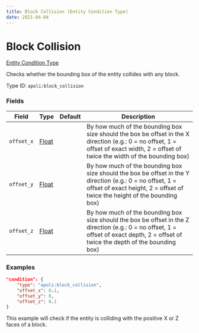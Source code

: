 ```yaml
---
title: Block Collision (Entity Condition Type)
date: 2021-04-04
---
```


# Block Collision

[Entity Condition Type](../entity_condition_types.md)

Checks whether the bounding box of the entity collides with any block.

Type ID: `apoli:block_collision`

### Fields

Field  | Type  | Default | Description
-------|-------|---------|------------
`offset_x` | [Float](../data_types/float.md) | | By how much of the bounding box size should the box be offset in the X direction (e.g.: 0 = no offset, 1 = offset of exact width, 2 = offset of twice the width of the bounding box)
`offset_y` | [Float](../data_types/float.md) | | By how much of the bounding box size should the box be offset in the Y direction (e.g.: 0 = no offset, 1 = offset of exact height, 2 = offset of twice the height of the bounding box)
`offset_z` | [Float](../data_types/float.md) | | By how much of the bounding box size should the box be offset in the Z direction (e.g.: 0 = no offset, 1 = offset of exact depth, 2 = offset of twice the depth of the bounding box)

### Examples

```json
"condition": {
    "type": "apoli:block_collision",
    "offset_x": 0.1,
    "offset_y": 0,
    "offset_z": 0.1
}
```

This example will check if the entity is colliding with the positive X or Z faces of a block.
